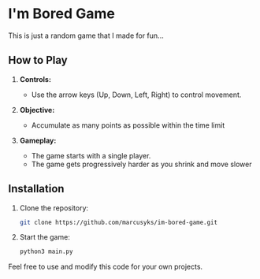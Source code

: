 # I'm Bored Game

This is just a random game that I made for fun...

## How to Play

1. **Controls:**
    - Use the arrow keys (Up, Down, Left, Right) to control movement.

2. **Objective:**
    - Accumulate as many points as possible within the time limit

3. **Gameplay:**
    - The game starts with a single player.
    - The game gets progressively harder as you shrink and move slower

## Installation

1. Clone the repository:

    ```bash
    git clone https://github.com/marcusyks/im-bored-game.git
    ```

2. Start the game:

    ```bash
    python3 main.py
    ```

Feel free to use and modify this code for your own projects.